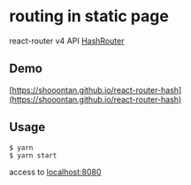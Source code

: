 # routing in static page

react-router v4 API [HashRouter](https://github.com/ReactTraining/react-router/blob/master/packages/react-router-dom/docs/api/HashRouter.md)

## Demo
[https://shooontan.github.io/react-router-hash](https://shooontan.github.io/react-router-hash)

## Usage
```
$ yarn
$ yarn start
```

access to [localhost:8080](localhost:8080)
